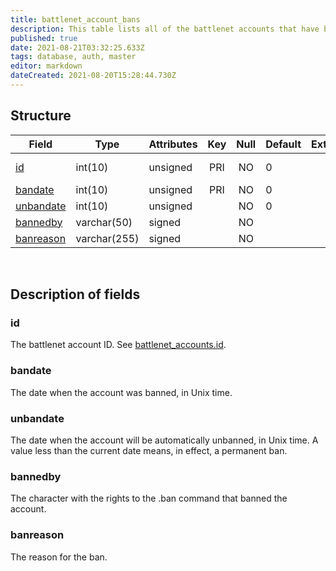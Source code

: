 ```yaml
---
title: battlenet_account_bans
description: This table lists all of the battlenet accounts that have been banned along with the date when (or if) the ban will expire.
published: true
date: 2021-08-21T03:32:25.633Z
tags: database, auth, master
editor: markdown
dateCreated: 2021-08-20T15:28:44.730Z
---
```


## Structure

| Field | Type | Attributes | Key | Null | Default | Extra | Comment |
|---|---|---|:---:|:---:|---|---|---|
[id](#id) | int(10) | unsigned | PRI | NO | 0 |  | Account id |
[bandate](#bandate) | int(10) | unsigned | PRI | NO | 0 |  |  |
[unbandate](#unbandate) | int(10) | unsigned |  | NO | 0 |  |  |
[bannedby](#bannedby) | varchar(50) | signed |  | NO |  |  |  |
[banreason](#banreason) | varchar(255) | signed |  | NO |  |  |  |

&nbsp;
## Description of fields

### id   
The battlenet account ID. See [battlenet_accounts.id](/database/master/auth/battlenet_accounts#id).
&nbsp;
    
### bandate  
The date when the account was banned, in Unix time.
&nbsp;

### unbandate
The date when the account will be automatically unbanned, in Unix time. A value less than the current date means, in effect, a permanent ban.
&nbsp;

### bannedby 
The character with the rights to the .ban command that banned the account.
&nbsp;

### banreason
The reason for the ban.
&nbsp;
